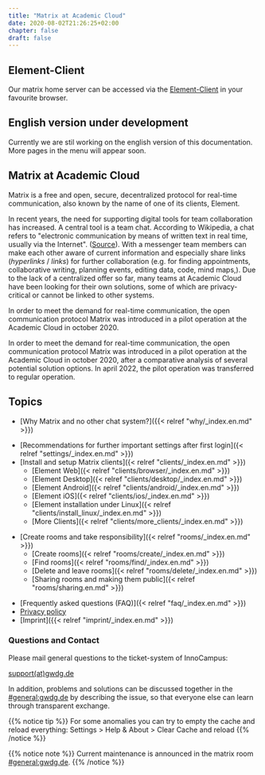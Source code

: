 ```yaml
---
title: "Matrix at Academic Cloud"
date: 2020-08-02T21:26:25+02:00
chapter: false
draft: false
---
```


<!--## Wartungsarbeiten am Montag den 06.11.23 ab 20:30 Uhr

Am Montag den 06.11.23 ab 20:30 Uhr finden Wartungsarbeiten statt - Matrix wird voraussichtlich für einige Stunden nicht erreichbar sein.-->

## Element-Client

Our matrix home server can be accessed via the [Element-Client](https://chat.academiccloud.de/) in your favourite browser.

## English version under development
Currently we are stil working on the english version of this documentation.
More pages in the menu will appear soon.

## Matrix at Academic Cloud
Matrix is a free and open, secure, decentralized protocol for real-time communication, also known by the name of one of its clients, Element.

<object data="/images/matrix_interactive_en.svg" type="image/svg+xml" style="width: 1280px; max-width: 100%"></object>

In recent years, the need for supporting digital tools for team collaboration has increased. A central tool is a team chat. According to Wikipedia, a chat refers to "electronic communication by means of written text in real time, usually via the Internet". ([Source](https://en.wikipedia.org/wiki/Chat)). With a messenger team members can make each other aware of current information and especially share links (*hyperlinks* / *links*) for further collaboration (e.g. for finding appointments, collaborative writing, planning events, editing data, code, mind maps,). Due to the lack of a centralized offer so far, many teams at Academic Cloud have been looking for their own solutions, some of which are privacy-critical or cannot be linked to other systems.

In order to meet the demand for real-time communication, the open communication protocol Matrix was introduced in a pilot operation at the Academic Cloud in october 2020.

In order to meet the demand for real-time communication, the open communication protocol Matrix was introduced in a pilot operation at the Academic Cloud in october 2020, after a comparative analysis of several potential solution options. In april 2022, the pilot operation was transferred to regular operation.

## Topics

* [Why Matrix and no other chat system?]({{< relref "why/_index.en.md" >}})
<!--
* [How can Matrix be used? (registration and first steps)]({< relref "first-steps/_index.en.md" >})
-->
* [Recommendations for further important settings after first login]({< relref "settings/_index.en.md" >}})
* [Install and setup Matrix clients]({< relref "clients/_index.en.md" >}})
    * [Element Web]({< relref "clients/browser/_index.en.md" >}})
    * [Element Desktop]({< relref "clients/desktop/_index.en.md" >}})
    * [Element Android]({< relref "clients/android/_index.en.md" >}})
    * [Element iOS]({< relref "clients/ios/_index.en.md" >}})
    * [Element installation under Linux]({< relref "clients/install_linux/_index.en.md" >}})
    * [More Clients]({< relref "clients/more_clients/_index.en.md" >}})
<!--
* [Find people and send direct messages]({< relref "messaging/_index.en.md" >}})
    * [Format messages]({< relref "messaging/formatting/_index.en.md" >}})
    * [Search messages]({< relref "messaging/search/_index.en.md" >}})
-->
* [Create rooms and take responsibility]({< relref "rooms/_index.en.md" >}})
    * [Create rooms]({< relref "rooms/create/_index.en.md" >}})
    * [Find rooms]({< relref "rooms/find/_index.en.md" >}})
    * [Delete and leave rooms]({< relref "rooms/delete/_index.en.md" >}})
    * [Sharing rooms and making them public]({< relref "rooms/sharing.en.md" >}})
<!--
* [Fine-tune notifications]({< relref "notifications/_index.en.md" >}})
* [Using communities as room filters]({< relref "communities/_index.en.md" >}})
* [Using Spaces for managing rooms]({< relref "spaces/_index.en.md" >}})
* [Use end-to-end encryption]({< relref "encryption/_index.en.md" >}})
* [Use integrations, bridges, bots (e.g. Jitsi)]({< relref "integrations/_index.en.md" >}})
* [Further development of Matrix]({< relref "development/_index.en.md" >}})
-->
* [Frequently asked questions (FAQ)]({< relref "faq/_index.en.md" >}})
* [Privacy policy](https://gwdg.de/imprint)
* [Imprint]({{< relref "imprint/_index.en.md" >}})

### Questions and Contact

Please mail general questions to the ticket-system of InnoCampus:

<a href="mailto:support@gwdg.de">support(at)gwdg.de</a>

In addition, problems and solutions can be discussed together in the [#general:gwdg.de](https://matrix.to/#/#general:gwdg.de) by describing the issue, so that everyone else can learn through transparent exchange.

{{% notice tip %}}
For some anomalies you can try to empty the cache and reload everything: Settings > Help & About > Clear Cache and reload
{{% /notice %}}

{{% notice note %}}
Current maintenance is announced in the matrix room [#general:gwdg.de](https://matrix.to/#/#general:gwdg.de).
{{% /notice %}}
